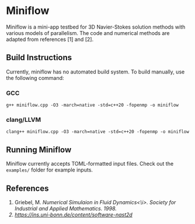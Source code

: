 # Miniflow

Miniflow is a mini-app testbed for 3D Navier-Stokes solution methods with various models of parallelism. The code and numerical methods are adapted from references [1] and [2].  

## Build Instructions
Currently, miniflow has no automated build system. To build manually, use the following command:

### GCC
```g++ miniflow.cpp -O3 -march=native -std=c++20 -fopenmp -o miniflow```

### clang/LLVM
```clang++ miniflow.cpp -O3 -march=native -std=c++20 -fopenmp -o miniflow```

## Running Miniflow
Miniflow currently accepts TOML-formatted input files. Check out the ```examples/``` folder for example inputs.

## References
1. Griebel, M. <i>Numerical Simulaion in Fluid Dynamics<\i>. Society for Industrial and Applied Mathematics. 1998.
2. https://ins.uni-bonn.de/content/software-nast2d 